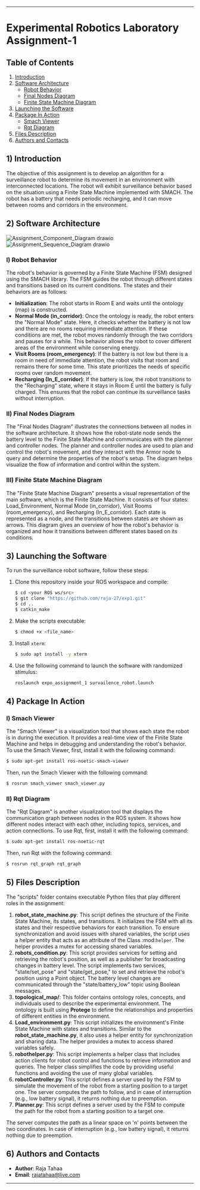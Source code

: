 

---

# Experimental Robotics Laboratory Assignment-1

## Table of Contents
1. [Introduction](#introduction)
2. [Software Architecture](#software-architecture)
    - [Robot Behavior](#robot-behavior)
    - [Final Nodes Diagram](#final-nodes-diagram)
    - [Finite State Machine Diagram](#finite-state-machine-diagram)
3. [Launching the Software](#launching-the-software)
4. [Package In Action](#package-in-action)
    - [Smach Viewer](#smach-viewer)
    - [Rqt Diagram](#rqt-diagram)
5. [Files Description](#files-description)
6. [Authors and Contacts](#authors-and-contacts)

## 1) Introduction
The objective of this assignment is to develop an algorithm for a surveillance robot to determine its movement in an environment with interconnected locations. The robot will exhibit surveillance behavior based on the situation using a Finite State Machine implemented with SMACH. The robot has a battery that needs periodic recharging, and it can move between rooms and corridors in the environment.

## 2) Software Architecture
![Assignment_Component_Diagram drawio](https://github.com/raja-27/exp1/assets/81862489/1b73029a-ddc8-46ab-adc3-d5e5629a374e)
![Assignment_Sequence_Diagram drawio](https://github.com/raja-27/exp1/assets/81862489/65fd7f60-d0b3-4ee2-97fc-b1ef78898a20)



### I) Robot Behavior
The robot's behavior is governed by a Finite State Machine (FSM) designed using the SMACH library. The FSM guides the robot through different states and transitions based on its current conditions. The states and their behaviors are as follows:

- **Initialization**: The robot starts in Room E and waits until the ontology (map) is constructed.
- **Normal Mode (in_corridor)**: Once the ontology is ready, the robot enters the "Normal Mode" state. Here, it checks whether the battery is not low and there are no rooms requiring immediate attention. If these conditions are met, the robot moves randomly through the two corridors and pauses for a while. This behavior allows the robot to cover different areas of the environment while conserving energy.
- **Visit Rooms (room_emergency)**: If the battery is not low but there is a room in need of immediate attention, the robot visits that room and remains there for some time. This state prioritizes the needs of specific rooms over random movement.
- **Recharging (In_E_corridor)**: If the battery is low, the robot transitions to the "Recharging" state, where it stays in Room E until the battery is fully charged. This ensures that the robot can continue its surveillance tasks without interruption.

### II) Final Nodes Diagram
The "Final Nodes Diagram" illustrates the connections between all nodes in the software architecture. It shows how the robot-state node sends the battery level to the Finite State Machine and communicates with the planner and controller nodes. The planner and controller nodes are used to plan and control the robot's movement, and they interact with the Armor node to query and determine the properties of the robot's setup. The diagram helps visualize the flow of information and control within the system.

### III) Finite State Machine Diagram
The "Finite State Machine Diagram" presents a visual representation of the main software, which is the Finite State Machine. It consists of four states: Load_Environment, Normal Mode (in_corridor), Visit Rooms (room_emergency), and Recharging (In_E_corridor). Each state is represented as a node, and the transitions between states are shown as arrows. This diagram gives an overview of how the robot's behavior is organized and how it transitions between different states based on its conditions.

## 3) Launching the Software
To run the surveillance robot software, follow these steps:

1. Clone this repository inside your ROS workspace and compile:
   ```bash
   $ cd <your ROS ws/src>
   $ git clone "https://github.com/raja-27/exp1.git"
   $ cd ..
   $ catkin_make
   ```
2. Make the scripts executable:
   ```bash
   $ chmod +x <file_name>
   ```
3. Install `xterm`:
   ```bash
   $ sudo apt install -y xterm
   ```
4. Use the following command to launch the software with randomized stimulus:
   ```bash
   roslaunch expo_assignment_1 survailence_robot.launch
   ```

## 4) Package In Action

### I) Smach Viewer
The "Smach Viewer" is a visualization tool that shows each state the robot is in during the execution. It provides a real-time view of the Finite State Machine and helps in debugging and understanding the robot's behavior. To use the Smach Viewer, first, install it with the following command:
```bash
$ sudo apt-get install ros-noetic-smach-viewer
```
Then, run the Smach Viewer with the following command:
```bash
$ rosrun smach_viewer smach_viewer.py
```

### II) Rqt Diagram
The "Rqt Diagram" is another visualization tool that displays the communication graph between nodes in the ROS system. It shows how different nodes interact with each other, including topics, services, and action connections. To use Rqt, first, install it with the following command:
```bash
$ sudo apt-get install ros-noetic-rqt
```
Then, run Rqt with the following command:
```bash
$ rosrun rqt_graph rqt_graph
```

## 5) Files Description
The "scripts" folder contains executable Python files that play different roles in the assignment:

1. **robot_state_machine.py**: This script defines the structure of the Finite State Machine, its states, and transitions. It initializes the FSM with all its states and their respective behaviors for each transition. To ensure synchronization and avoid issues with shared variables, the script uses a helper entity that acts as an attribute of the Class :mod:`helper`. The helper provides a mutex for accessing shared variables.
2. **robots_condition.py**: This script provides services for setting and retrieving the robot's position, as well as a publisher for broadcasting changes in battery level. The script implements two services, "state/set_pose" and "state/get_pose," to set and retrieve the robot's position using a Point object. The battery level changes are communicated through the "state/battery_low" topic using Boolean messages.
3. **topological_map/**: This folder contains ontology roles, concepts, and individuals used to describe the experimental environment. The ontology is built using **Protege** to define the relationships and properties of different entities in the environment.
4. **Load_environment.py**: This script initializes the environment's Finite State Machine with states and transitions. Similar to the **robot_state_machine.py**, it also uses a helper entity for synchronization and sharing data. The helper provides a mutex to access shared variables safely.
5. **robothelper.py**: This script implements a helper class that includes action clients for robot control and functions to retrieve information and queries. The helper class simplifies the code by providing useful functions and avoiding the use of many global variables.
6. **robotController.py**: This script defines a server used by the FSM to simulate the movement of the robot from a starting position to a target one. The server computes the path to follow, and in case of interruption (e.g., low battery signal), it returns nothing due to preemption.
7. **Planner.py**: This script defines a server used by the FSM to compute the path for the robot from a starting position to a target one.

 The server computes the path as a linear space on 'n' points between the two coordinates. In case of interruption (e.g., low battery signal), it returns nothing due to preemption.

## 6) Authors and Contacts
- **Author**: Raja Tahaa
- **Email**: rajatahaa@live.com

---

